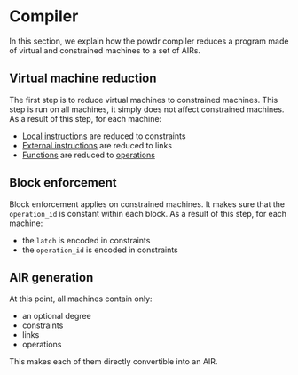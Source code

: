 # Compiler

In this section, we explain how the powdr compiler reduces a program made of virtual and constrained machines to a set of AIRs.

## Virtual machine reduction

The first step is to reduce virtual machines to constrained machines. This step is run on all machines, it simply does not affect constrained machines.
As a result of this step, for each machine:
- [Local instructions](../asm/instructions.md#local-instructions) are reduced to constraints
- [External instructions](../asm/instructions.md#external-instructions) are reduced to links
- [Functions](../asm/functions.md) are reduced to [operations](../asm/operations.md)

## Block enforcement

Block enforcement applies on constrained machines. It makes sure that the `operation_id` is constant within each block.
As a result of this step, for each machine:
- the `latch` is encoded in constraints
- the `operation_id` is encoded in constraints

## AIR generation

At this point, all machines contain only:
- an optional degree
- constraints
- links
- operations

This makes each of them directly convertible into an AIR.